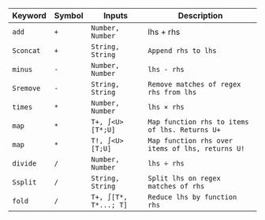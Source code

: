 | Keyword | Symbol | Inputs | Description |
|--|--|--|--|
|`add` | `+` | `Number, Number` | lhs + rhs |
| `Sconcat` | `+` | `String, String` | `Append rhs to lhs` |
| `minus` | `-` | `Number, Number` | `lhs - rhs` |
| `Sremove` | `-` | `String, String` | `Remove matches of regex rhs from lhs` |
| `times` | `*` | `Number, Number` | `lhs × rhs` |
| `map` | `*` | `T+, ∫<U>[T*;U]` | `Map function rhs to items of lhs. Returns U+` |
| `map` | `*` | `T!, ∫<U>[T;U]` | `Map function rhs over items of lhs, returns U!` |
| `divide` | `/` | `Number, Number` | `lhs ÷ rhs` |
| `Ssplit` | `/` | `String, String` | `Split lhs on regex matches of rhs` | 
| `fold` | `/` | `T+, ∫[T*, T*...; T]` | `Reduce lhs by function rhs` |
